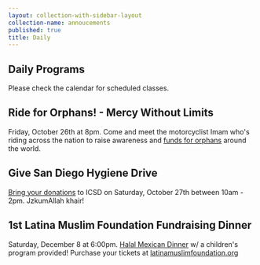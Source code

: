 ```yaml
---
layout: collection-with-sidebar-layout
collection-name: annoucements
published: true
title: Daily
---
```

## Daily Programs
Please check the calendar for scheduled classes.

## Ride for Orphans! - Mercy Without Limits
Friday, October 26th at 8pm. Come and meet the motorcyclist Imam who's riding across the nation to raise awareness and [funds for orphans](http://www.icsd.org/events/ride-for-orphans) around the world.  

## Give San Diego Hygiene Drive
[Bring your donations](http://www.icsd.org/events/hygiene-drive) to ICSD on Saturday, October 27th between 10am - 2pm. JzkumAllah khair!

## 1st Latina Muslim Foundation Fundraising Dinner
Saturday, December 8 at 6:00pm. [Halal Mexican Dinner](http://www.icsd.org/events/1st-latina-muslim-foundation-fundraising-dinner) w/ a children's program provided! Purchase your tickets at [latinamuslimfoundation.org](https://www.latinamuslimfoundation.org)
